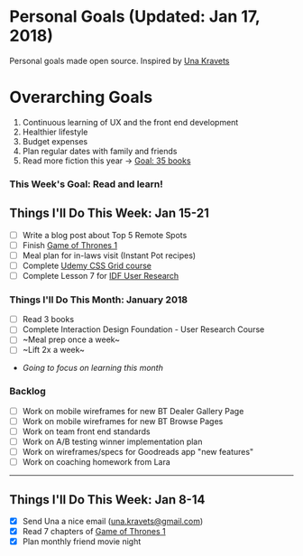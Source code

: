 Personal Goals (Updated: Jan 17, 2018)
==============

Personal goals made open source. Inspired by [Una Kravets](https://una.im/personal-goals-guide/)

# Overarching Goals
1. Continuous learning of UX and the front end development
2. Healthier lifestyle
3. Budget expenses
4. Plan regular dates with family and friends
5. Read more fiction this year -> [Goal: 35 books](https://www.goodreads.com/user_challenges/10348403)

### This Week's Goal: Read and learn!

## Things I'll Do This Week: Jan 15-21
- [ ] Write a blog post about Top 5 Remote Spots
- [ ] Finish [Game of Thrones 1](https://www.goodreads.com/book/show/13496.A_Game_of_Thrones)
- [ ] Meal plan for in-laws visit (Instant Pot recipes)
- [ ] Complete [Udemy CSS Grid course](https://github.com/candicodeit/udemy/projects/1)
- [ ] Complete Lesson 7 for [IDF User Research](https://github.com/candicodeit/personal-goals/projects/1)

### Things I'll Do This Month: January 2018
- [ ] Read 3 books
- [ ] Complete Interaction Design Foundation - User Research Course
- [ ] ~Meal prep once a week~ 
- [ ] ~Lift 2x a week~
* _Going to focus on learning this month_

### Backlog
- [ ] Work on mobile wireframes for new BT Dealer Gallery Page
- [ ] Work on mobile wireframes for new BT Browse Pages
- [ ] Work on team front end standards
- [ ] Work on A/B testing winner implementation plan
- [ ] Work on wireframes/specs for Goodreads app "new features"
- [ ] Work on coaching homework from Lara

--- 

## Things I'll Do This Week: Jan 8-14
- [x] Send Una a nice email (una.kravets@gmail.com)
- [x] Read 7 chapters of [Game of Thrones 1](https://www.goodreads.com/book/show/13496.A_Game_of_Thrones)
- [x] Plan monthly friend movie night
